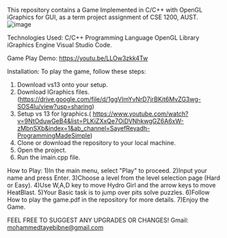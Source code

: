This repository contains a Game Implemented in C/C++ with OpenGL iGraphics for GUI, as a term project assignment of CSE 1200, AUST.
![image](https://github.com/user-attachments/assets/d4ed2c83-10dc-4837-a0ec-a5060b32e736)

Technologies Used:
C/C++ Programming Language
OpenGL Library
iGraphics Engine
Visual Studio Code.

Game Play Demo:
https://youtu.be/LLOw3zkk4Tw

Installation:
To play the game, follow these steps:

1) Download vs13 onto your setup.
2) Download IGraphics files.(https://drive.google.com/file/d/1ggVImYvNrD7jrBKit6MvZG3wg-SOS4Iu/view?usp=sharing)
3) Setup vs 13 for Igraphics.( https://www.youtube.com/watch?v=9NtOduwGeB4&list=PLKiZXxQe7OiDVNhkwgGZ6A6xW-zMbnSXb&index=1&ab_channel=SayefReyadh-ProgrammingMadeSimple)
5) Clone or download the repository to your local machine.
6) Open the project.
7) Run the imain.cpp file.
   
How to Play:
1)In the main menu, select "Play" to proceed.
2)Input your name and press Enter.
3)Choose a level from the level selection page (Hard or Easy).
4)Use W,A,D key to move Hydro Girl and the arrow keys to move HeatBlast.
5)Your Basic task is to jump over pits solve puzzles.
6)Follow How to play the game.pdf in the repository for more details.
7)Enjoy the Game.


FEEL FREE TO SUGGEST ANY UPGRADES OR CHANGES!
Gmail: mohammedtayebibne@gmail.com

